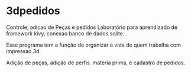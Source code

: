 # 3dpedidos
Controle, adicao de Peças e pedidos
Laboratório para aprendizado de framework kivy, conexao banco de dados sqlite.

Esse programa tem a função de organizar a vida de quem trabalha com impressao 3d.

Adição de peças, adição de perfis. materia prima, e cadastro de pedidos.
